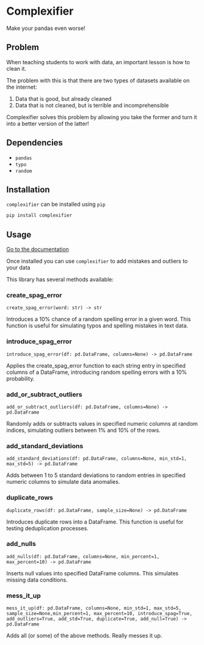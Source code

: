 # Complexifier

Make your pandas even worse!

## Problem

When teaching students to work with data, an important lesson is how to clean it.

The problem with this is that there are two types of datasets available on the internet:

1. Data that is good, but already cleaned
2. Data that is not cleaned, but is terrible and incomprehensible

Complexifier solves this problem by allowing you take the former and turn it into a better version of the latter!

## Dependencies

- `pandas`
- `typo`
- `random`

## Installation

`complexifier` can be installed using `pip`

```sh
pip install complexifier
```

## Usage

[Go to the documentation](https://ruyzambrano.github.io/complexifier/)

Once installed you can use `complexifier` to add mistakes and outliers to your data

This library has several methods available:

### create_spag_error

`create_spag_error(word: str) -> str`

Introduces a 10% chance of a random spelling error in a given word. This function is useful for simulating typos and spelling mistakes in text data.

### introduce_spag_error

`introduce_spag_error(df: pd.DataFrame, columns=None) -> pd.DataFrame`

Applies the create_spag_error function to each string entry in specified columns of a DataFrame, introducing random spelling errors with a 10% probability.

### add_or_subtract_outliers

`add_or_subtract_outliers(df: pd.DataFrame, columns=None) -> pd.DataFrame`

Randomly adds or subtracts values in specified numeric columns at random indices, simulating outliers between 1% and 10% of the rows.

### add_standard_deviations

`add_standard_deviations(df: pd.DataFrame, columns=None, min_std=1, max_std=5) -> pd.DataFrame`

Adds between 1 to 5 standard deviations to random entries in specified numeric columns to simulate data anomalies.

### duplicate_rows

`duplicate_rows(df: pd.DataFrame, sample_size=None) -> pd.DataFrame`

Introduces duplicate rows into a DataFrame. This function is useful for testing deduplication processes.

### add_nulls

`add_nulls(df: pd.DataFrame, columns=None, min_percent=1, max_percent=10) -> pd.DataFrame`

Inserts null values into specified DataFrame columns. This simulates missing data conditions.

### mess_it_up

`mess_it_up(df: pd.DataFrame, columns=None, min_std=1, max_std=5, sample_size=None,min_percent=1, max_percent=10, introduce_spag=True, add_outliers=True, add_std=True, duplicate=True, add_null=True) -> pd.DataFrame`

Adds all (or some) of the above methods. Really messes it up.
